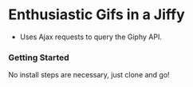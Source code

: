 # Enthusiastic Gifs in a Jiffy

* Uses Ajax requests to query the Giphy API.

### Getting Started
No install steps are necessary, just clone and go!
